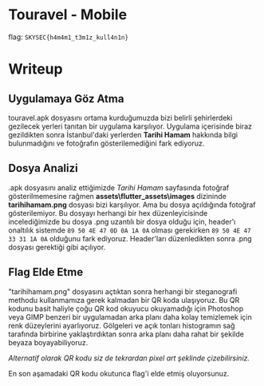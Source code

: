 # Touravel - Mobile

flag: `SKYSEC{h4m4m1_t3m1z_kull4n1n}`

# Writeup
## Uygulamaya Göz Atma

touravel.apk dosyasını ortama kurduğumuzda bizi belirli şehirlerdeki gezilecek yerleri tanıtan bir uygulama karşılıyor.
Uygulama içerisinde biraz gezildikten sonra İstanbul'daki yerlerden **Tarihi Hamam** hakkında bilgi bulunmadığını ve fotoğrafın gösterilemediğini fark ediyoruz.

## Dosya Analizi

.apk dosyasını analiz ettiğimizde *Tarihi Hamam* sayfasında fotoğraf gösterilmemesine rağmen **assets\flutter_assets\images** dizininde **tarihihamam.png** dosyası bizi karşılıyor. Ama bu dosya açıldığında fotoğraf gösterilemiyor.
Bu dosyayı herhangi bir hex düzenleyicisinde incelediğimizde bu dosya .png uzantılı bir dosya olduğu için, header'ı onaltılık sistemde `89 50 4E 47 0D 0A 1A 0A` olması gerekirken `89 50 4E 47 33 31 1A 0A` olduğunu fark ediyoruz. 
Header'ları düzenledikten sonra .png dosyası gerektiği gibi açılıyor.

## Flag Elde Etme

"tarihihamam.png" dosyasını açtıktan sonra herhangi bir steganografi methodu kullanmamıza gerek kalmadan bir QR koda ulaşıyoruz.
Bu QR kodunu basit haliyle çoğu QR kod okuyucu okuyamadığı için Photoshop veya GIMP benzeri bir uygulamadan arka planı daha kolay temizlemek için renk düzeylerini ayarlıyoruz. Gölgeleri ve açık tonları histogramın sağ tarafında birbirine yaklaştırdıktan sonra arka planı daha rahat bir şekilde beyaza boyayabiliyoruz.

*Alternatif olarak QR kodu siz de tekrardan pixel art şeklinde çizebilirsiniz.*

En son aşamadaki QR kodu okutunca flag'i elde etmiş oluyorsunuz.